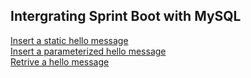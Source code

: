 Intergrating Sprint Boot with MySQL
------------------------------------
[Insert a static hello message](http://cs5200-fall2019-liu.us-east-2.elasticbeanstalk.com/api/hello/insert)<br>
[Insert a parameterized hello message](http://cs5200-fall2019-liu.us-east-2.elasticbeanstalk.com/api/hello/insert/Some%20parameterized%20message)<br>
[Retrive a hello message](http://cs5200-fall2019-liu.us-east-2.elasticbeanstalk.com/api/hello/select/all)<br>
